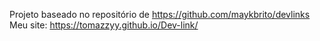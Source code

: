 Projeto baseado no repositório de https://github.com/maykbrito/devlinks
Meu site: https://tomazzyy.github.io/Dev-link/
